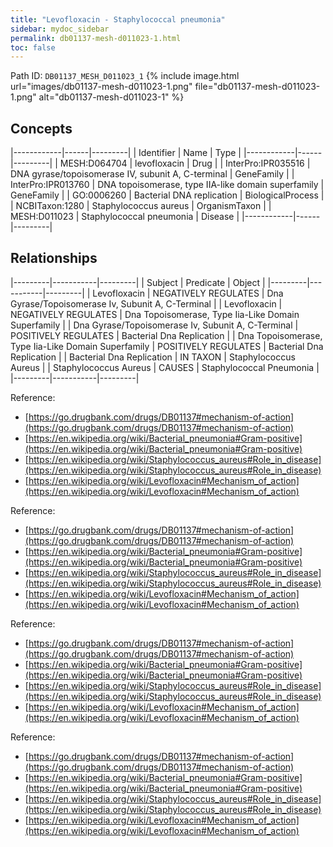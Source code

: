 ```yaml
---
title: "Levofloxacin - Staphylococcal pneumonia"
sidebar: mydoc_sidebar
permalink: db01137-mesh-d011023-1.html
toc: false 
---
```



Path ID: `DB01137_MESH_D011023_1`
{% include image.html url="images/db01137-mesh-d011023-1.png" file="db01137-mesh-d011023-1.png" alt="db01137-mesh-d011023-1" %}

## Concepts

|------------|------|---------|
| Identifier | Name | Type    |
|------------|------|---------|
| MESH:D064704 | levofloxacin | Drug |
| InterPro:IPR035516 | DNA gyrase/topoisomerase IV, subunit A, C-terminal | GeneFamily |
| InterPro:IPR013760 | DNA topoisomerase, type IIA-like domain superfamily | GeneFamily |
| GO:0006260 | Bacterial DNA replication | BiologicalProcess |
| NCBITaxon:1280 | Staphylococcus aureus | OrganismTaxon |
| MESH:D011023 | Staphylococcal pneumonia | Disease |
|------------|------|---------|

## Relationships

|---------|-----------|---------|
| Subject | Predicate | Object  |
|---------|-----------|---------|
| Levofloxacin | NEGATIVELY REGULATES | Dna Gyrase/Topoisomerase Iv, Subunit A, C-Terminal |
| Levofloxacin | NEGATIVELY REGULATES | Dna Topoisomerase, Type Iia-Like Domain Superfamily |
| Dna Gyrase/Topoisomerase Iv, Subunit A, C-Terminal | POSITIVELY REGULATES | Bacterial Dna Replication |
| Dna Topoisomerase, Type Iia-Like Domain Superfamily | POSITIVELY REGULATES | Bacterial Dna Replication |
| Bacterial Dna Replication | IN TAXON | Staphylococcus Aureus |
| Staphylococcus Aureus | CAUSES | Staphylococcal Pneumonia |
|---------|-----------|---------|

Reference: 
  - [https://go.drugbank.com/drugs/DB01137#mechanism-of-action](https://go.drugbank.com/drugs/DB01137#mechanism-of-action)
  - [https://en.wikipedia.org/wiki/Bacterial_pneumonia#Gram-positive](https://en.wikipedia.org/wiki/Bacterial_pneumonia#Gram-positive)
  - [https://en.wikipedia.org/wiki/Staphylococcus_aureus#Role_in_disease](https://en.wikipedia.org/wiki/Staphylococcus_aureus#Role_in_disease)
  - [https://en.wikipedia.org/wiki/Levofloxacin#Mechanism_of_action](https://en.wikipedia.org/wiki/Levofloxacin#Mechanism_of_action)

Reference: 
  - [https://go.drugbank.com/drugs/DB01137#mechanism-of-action](https://go.drugbank.com/drugs/DB01137#mechanism-of-action)
  - [https://en.wikipedia.org/wiki/Bacterial_pneumonia#Gram-positive](https://en.wikipedia.org/wiki/Bacterial_pneumonia#Gram-positive)
  - [https://en.wikipedia.org/wiki/Staphylococcus_aureus#Role_in_disease](https://en.wikipedia.org/wiki/Staphylococcus_aureus#Role_in_disease)
  - [https://en.wikipedia.org/wiki/Levofloxacin#Mechanism_of_action](https://en.wikipedia.org/wiki/Levofloxacin#Mechanism_of_action)

Reference: 
  - [https://go.drugbank.com/drugs/DB01137#mechanism-of-action](https://go.drugbank.com/drugs/DB01137#mechanism-of-action)
  - [https://en.wikipedia.org/wiki/Bacterial_pneumonia#Gram-positive](https://en.wikipedia.org/wiki/Bacterial_pneumonia#Gram-positive)
  - [https://en.wikipedia.org/wiki/Staphylococcus_aureus#Role_in_disease](https://en.wikipedia.org/wiki/Staphylococcus_aureus#Role_in_disease)
  - [https://en.wikipedia.org/wiki/Levofloxacin#Mechanism_of_action](https://en.wikipedia.org/wiki/Levofloxacin#Mechanism_of_action)

Reference: 
  - [https://go.drugbank.com/drugs/DB01137#mechanism-of-action](https://go.drugbank.com/drugs/DB01137#mechanism-of-action)
  - [https://en.wikipedia.org/wiki/Bacterial_pneumonia#Gram-positive](https://en.wikipedia.org/wiki/Bacterial_pneumonia#Gram-positive)
  - [https://en.wikipedia.org/wiki/Staphylococcus_aureus#Role_in_disease](https://en.wikipedia.org/wiki/Staphylococcus_aureus#Role_in_disease)
  - [https://en.wikipedia.org/wiki/Levofloxacin#Mechanism_of_action](https://en.wikipedia.org/wiki/Levofloxacin#Mechanism_of_action)

